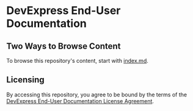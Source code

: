 # DevExpress End-User Documentation

## Two Ways to Browse Content
To browse this repository's content, start with [index.md](index.md).  

## Licensing
By accessing this repository, you agree to be bound by the terms of the [DevExpress End-User Documentation License Agreement](LICENSE.md).